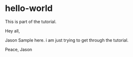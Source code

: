 # hello-world
This is part of the tutorial.

Hey all,

Jason Sample here. i am just trying to get through the tutorial.

Peace,
Jason
